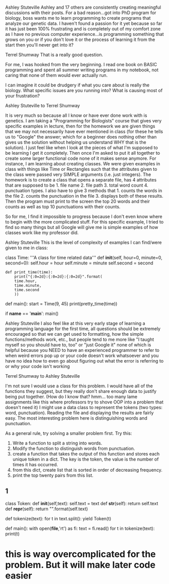 Ashley Stuteville
Ashley and 17 others are consistently creating meaningful discussions with their posts.
For a bad reason...got into PhD program for biology, boss wants me to learn programming to create programs that analyze our genetic data. I haven't found a passion for it yet because so far it has just been 100% frustrating and is completely out of my comfort zone as I have no previous computer experience...is programming something that grows on you or if you don't love it or the process of learning it from the start then you'll never get into it?

Terrel Shumway That is a really good question.

For me, I was hooked from the very beginning. I read one book on BASIC programming and spent all summer writing programs in my notebook, not caring that none of them would ever actually run.

I can imagine it could be drudgery if what you care about is really the biology. What specific issues are you running into? What is causing most of your frustration?


Ashley Stuteville to Terrel Shumway 

It is very much so because all I know or have ever done work with is genetics. I am taking a "Programming for Biologists" course that gives very specific examples in lecture, then for the homework we are given things that we may not necessarily have ever mentioned in class (for these he tells us to "Google" the answer; which for a beginner does nothing other than gives us the solution without helping us understand WHY that is the solution). I just feel like when I look at the pieces of what I'm supposed to be learning I get it completely. Then once I'm asked to put it all together to create some larger functional code none of it makes sense anymore. For instance, I am learning about creating classes. We were given examples in class with things like Time or Rectangles such that the attributes given to the class were passed very SIMPLE arguments (i.e. just integers). The homework is to create a class that opens a separate file, has 4 attributes that are supposed to be 1. file name 2. file path 3. total word count 4. punctuation types. I also have to give 3 methods that 1. counts the words in the file 2. counts the punctuation in the file 3. displays both of these results. Then the program must print to the screen the top 20 words and their counts as well as top 10 punctuations with their counts.

So for me, I find it impossible to progress because I don't even know where to begin with the more complicated stuff. For this specific example, I tried to find so many things but all Google will give me is simple examples of how classes work like my professor did.


Ashley Stuteville This is the level of complexity of examples I can find/were given to me in class:

class Time:
    '''A class for time related data'''
    def __init__(self, hour=0, minute=0, second=0):
        self.hour = hour
        self.minute = minute
        self.second = second

    def print_time(time):
        print("{:0=2d}:{:0=2d}:{:0=2d}".format(
        time.hour,
        time.minute,
        time.second
        ))

def main():
    start = Time(9, 45)
    print(pretty_time(time))

if __name__ == '__main__':
    main()




Ashley Stuteville I also feel like at this very early stage of learning a programming language for the first time, all questions should be extremely encouraged so that we can get used to formatting, how the simple functions/methods work, etc., but people tend to me more like "I taught myself so you should have to, too" or "just Google it" none of which is helpful because you NEED to have an experienced programmer to refer to when weird errors pop up or your code doesn't work whatsoever and you have no idea how to even go about figuring out what the error is referring to or why your code isn't working

Terrel Shumway to Ashley Stuteville 

I'm not sure I would use a class for this problem. I would have all of the functions they suggest, but they really don't share enough data to justify being put together. (How do I know that? hmm... too many lame assignments like this where professors try to shove OOP into a problem that doesn't need it) I might use a data class to represent the tokens (two types: word, punctuation). Reading the file and displaying the results are fairly easy. The most interesting problem here is distinguishing words and punctuation.

As a general rule, try solving a smaller problem first. Try this: 
1) Write a function to split a string into words.
2) Modify the function to distinguish words from punctuation.
3) create a function that takes the output of this function and stores each unique token in a dict. The key is the token, the value is the number of times it has occurred.
4) from this dict, create list that is sorted in order of decreasing frequency.
5) print the top twenty pairs from this list.



## 1
class Token:
    def __init__(self,text):
        self.text = text
    def __str__(self):
        return self.text
    def __repr__(self):
        return "<Token text='{}'>".format(self.text)
        
def tokenize(text):
    for t in text.split():
        yield Token(t)

def main():
    with open(__file__,'rt') as fi:
        text = fi.read()
    for t in tokenize(text):
        print(t)

# this is way overcomplicated for the problem. But it will make later code easier